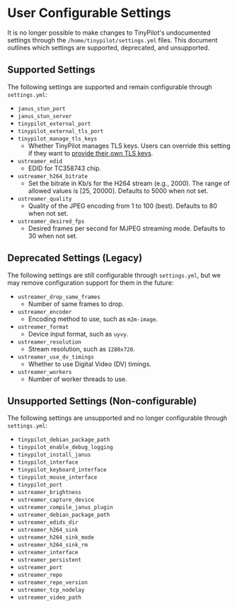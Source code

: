 # User Configurable Settings

It is no longer possible to make changes to TinyPilot's undocumented settings through the `/home/tinypilot/settings.yml` files. This document outlines which settings are supported, deprecated, and unsupported.

## Supported Settings

The following settings are supported and remain configurable through `settings.yml`:

- `janus_stun_port`
- `janus_stun_server`
- `tinypilot_external_port`
- `tinypilot_external_tls_port`
- `tinypilot_manage_tls_keys`
  - Whether TinyPilot manages TLS keys. Users can override this setting if they want to [provide their own TLS keys](https://tinypilotkvm.com/faq/own-tls-key).
- `ustreamer_edid`
  - EDID for TC358743 chip.
- `ustreamer_h264_bitrate`
  - Set the bitrate in Kb/s for the H264 stream (e.g., 2000). The range of allowed values is [25, 20000]. Defaults to 5000 when not set.
- `ustreamer_quality`
  - Quality of the JPEG encoding from 1 to 100 (best). Defaults to 80 when not set.
- `ustreamer_desired_fps`
  - Desired frames per second for MJPEG streaming mode. Defaults to 30 when not set.

## Deprecated Settings (Legacy)

The following settings are still configurable through `settings.yml`, but we may remove configuration support for them in the future:

- `ustreamer_drop_same_frames`
  - Number of same frames to drop.
- `ustreamer_encoder`
  - Encoding method to use, such as `m2m-image`.
- `ustreamer_format`
  - Device input format, such as `uyvy`.
- `ustreamer_resolution`
  - Stream resolution, such as `1280x720`.
- `ustreamer_use_dv_timings`
  - Whether to use Digital Video (DV) timings.
- `ustreamer_workers`
  - Number of worker threads to use.

## Unsupported Settings (Non-configurable)

The following settings are unsupported and no longer configurable through `settings.yml`:

- `tinypilot_debian_package_path`
- `tinypilot_enable_debug_logging`
- `tinypilot_install_janus`
- `tinypilot_interface`
- `tinypilot_keyboard_interface`
- `tinypilot_mouse_interface`
- `tinypilot_port`
- `ustreamer_brightness`
- `ustreamer_capture_device`
- `ustreamer_compile_janus_plugin`
- `ustreamer_debian_package_path`
- `ustreamer_edids_dir`
- `ustreamer_h264_sink`
- `ustreamer_h264_sink_mode`
- `ustreamer_h264_sink_rm`
- `ustreamer_interface`
- `ustreamer_persistent`
- `ustreamer_port`
- `ustreamer_repo`
- `ustreamer_repo_version`
- `ustreamer_tcp_nodelay`
- `ustreamer_video_path`
